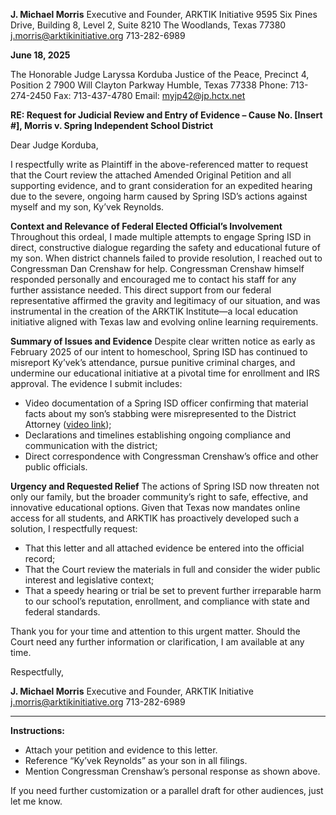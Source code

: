 **J. Michael Morris**
Executive and Founder, ARKTIK Initiative
9595 Six Pines Drive, Building 8, Level 2, Suite 8210
The Woodlands, Texas 77380
[j.morris@arktikinitiative.org](mailto:j.morris@arktikinitiative.org)
713-282-6989

**June 18, 2025**

The Honorable Judge Laryssa Korduba
Justice of the Peace, Precinct 4, Position 2
7900 Will Clayton Parkway
Humble, Texas 77338
Phone: 713-274-2450
Fax: 713-437-4780
Email: [myjp42@jp.hctx.net](mailto:myjp42@jp.hctx.net)

**RE: Request for Judicial Review and Entry of Evidence – Cause No. \[Insert #], Morris v. Spring Independent School District**

Dear Judge Korduba,

I respectfully write as Plaintiff in the above-referenced matter to request that the Court review the attached Amended Original Petition and all supporting evidence, and to grant consideration for an expedited hearing due to the severe, ongoing harm caused by Spring ISD’s actions against myself and my son, Ky’vek Reynolds.

**Context and Relevance of Federal Elected Official’s Involvement**
Throughout this ordeal, I made multiple attempts to engage Spring ISD in direct, constructive dialogue regarding the safety and educational future of my son. When district channels failed to provide resolution, I reached out to Congressman Dan Crenshaw for help. Congressman Crenshaw himself responded personally and encouraged me to contact his staff for any further assistance needed. This direct support from our federal representative affirmed the gravity and legitimacy of our situation, and was instrumental in the creation of the ARKTIK Institute—a local education initiative aligned with Texas law and evolving online learning requirements.

**Summary of Issues and Evidence**
Despite clear written notice as early as February 2025 of our intent to homeschool, Spring ISD has continued to misreport Ky’vek’s attendance, pursue punitive criminal charges, and undermine our educational initiative at a pivotal time for enrollment and IRS approval. The evidence I submit includes:

* Video documentation of a Spring ISD officer confirming that material facts about my son’s stabbing were misrepresented to the District Attorney ([video link](https://youtu.be/CQt4-bbswGc));
* Declarations and timelines establishing ongoing compliance and communication with the district;
* Direct correspondence with Congressman Crenshaw’s office and other public officials.

**Urgency and Requested Relief**
The actions of Spring ISD now threaten not only our family, but the broader community’s right to safe, effective, and innovative educational options. Given that Texas now mandates online access for all students, and ARKTIK has proactively developed such a solution, I respectfully request:

* That this letter and all attached evidence be entered into the official record;
* That the Court review the materials in full and consider the wider public interest and legislative context;
* That a speedy hearing or trial be set to prevent further irreparable harm to our school’s reputation, enrollment, and compliance with state and federal standards.

Thank you for your time and attention to this urgent matter. Should the Court need any further information or clarification, I am available at any time.

Respectfully,

**J. Michael Morris**
Executive and Founder, ARKTIK Initiative
[j.morris@arktikinitiative.org](mailto:j.morris@arktikinitiative.org)
713-282-6989

---

**Instructions:**

* Attach your petition and evidence to this letter.
* Reference “Ky’vek Reynolds” as your son in all filings.
* Mention Congressman Crenshaw’s personal response as shown above.

If you need further customization or a parallel draft for other audiences, just let me know.

